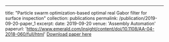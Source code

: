 ---
title: "Particle swarm optimization-based optimal real Gabor filter for surface inspection"
collection: publications
permalink: /publication/2019-09-20-paper_1
excerpt:
date: 2019-09-20
venue: 'Assembly Automation'
paperurl: 'https://www.emerald.com/insight/content/doi/10.1108/AA-04-2018-060/full/html'
[Download paper here](https://www.emerald.com/insight/content/doi/10.1108/AA-04-2018-060/full/html)
